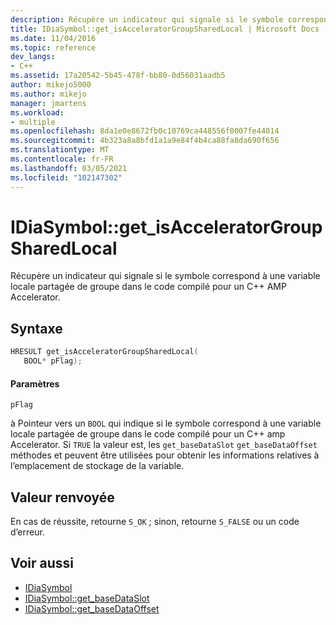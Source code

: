 ```yaml
---
description: Récupère un indicateur qui signale si le symbole correspond à une variable locale partagée de groupe dans le code compilé pour un C++ AMP Accelerator.
title: IDiaSymbol::get_isAcceleratorGroupSharedLocal | Microsoft Docs
ms.date: 11/04/2016
ms.topic: reference
dev_langs:
- C++
ms.assetid: 17a20542-5b45-478f-bb80-0d56031aadb5
author: mikejo5000
ms.author: mikejo
manager: jmartens
ms.workload:
- multiple
ms.openlocfilehash: 8da1e0e8672fb0c10769ca448556f0007fe44014
ms.sourcegitcommit: 4b323a8a8bfd1a1a9e84f4b4ca88fa8da690f656
ms.translationtype: MT
ms.contentlocale: fr-FR
ms.lasthandoff: 03/05/2021
ms.locfileid: "102147302"
---
```

# <a name="idiasymbolget_isacceleratorgroupsharedlocal"></a>IDiaSymbol::get_isAcceleratorGroupSharedLocal
Récupère un indicateur qui signale si le symbole correspond à une variable locale partagée de groupe dans le code compilé pour un C++ AMP Accelerator.

## <a name="syntax"></a>Syntaxe

```C++
HRESULT get_isAcceleratorGroupSharedLocal(
   BOOL* pFlag);
```

#### <a name="parameters"></a>Paramètres
 `pFlag`

à Pointeur vers un `BOOL` qui indique si le symbole correspond à une variable locale partagée de groupe dans le code compilé pour un C++ amp Accelerator. Si `TRUE` la valeur est, les `get_baseDataSlot` `get_baseDataOffset` méthodes et peuvent être utilisées pour obtenir les informations relatives à l’emplacement de stockage de la variable.

## <a name="return-value"></a>Valeur renvoyée
 En cas de réussite, retourne `S_OK` ; sinon, retourne `S_FALSE` ou un code d’erreur.

## <a name="see-also"></a>Voir aussi
- [IDiaSymbol](../../debugger/debug-interface-access/idiasymbol.md)
- [IDiaSymbol::get_baseDataSlot](../../debugger/debug-interface-access/idiasymbol-get-basedataslot.md)
- [IDiaSymbol::get_baseDataOffset](../../debugger/debug-interface-access/idiasymbol-get-basedataoffset.md)
